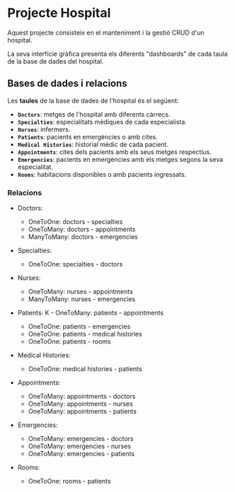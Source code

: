 # Projecte Hospital
Aquest projecte consisteix en el manteniment i la gestió CRUD d'un hospital.

La seva interfície gràfica presenta els diferents "dashboards" de cada taula de la base de dades del hospital.

## Bases de dades i relacions
Les **taules** de la base de dades de l'hospital és el següent:

- **`Doctors`**: metges de l'hospital amb diferents càrrecs.
- **`Specialties`**: especialitats mèdiques de cada especialista.
- **`Nurses`**: infermers.
- **`Patients`**: pacients en emergències o amb cites.
- **`Medical Histories`**: historial mèdic de cada pacient.
- **`Appointments`**: cites dels pacients amb els seus metges respectius.
- **`Emergencies`**: pacients en emergències amb els metges segons la seva especialitat.
- **`Rooms`**: habitacions disponibles o amb pacients ingressats.

### Relacions
- Doctors:
    - OneToOne: doctors - specialties
    - OneToMany: doctors - appointments
    - ManyToMany: doctors - emergencies

- Specialties:
    - OneToOne: specialties - doctors

- Nurses:
    - OneToMany: nurses - appointments
    - ManyToMany: nurses - emergencies

- Patients:
K    - OneToMany: patients - appointments
    - OneToOne: patients - emergencies
    - OneToOne: patients - medical histories
    - OneToOne: patients - rooms

- Medical Histories:
    - OneToOne: medical histories - patients

- Appointments:
    - OneToMany: appointments - doctors
    - OneToMany: appointments - nurses
    - OneToMany: appointments - patients

- Emergencies:
    - OneToMany: emergencies - doctors
    - OneToMany: emergencies - nurses
    - OneToMany: emergencies - patients

- Rooms:    
    - OneToOne: rooms - patients
